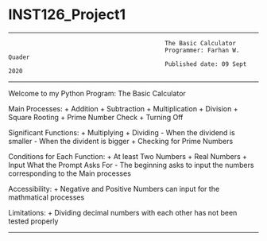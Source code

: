 # INST126_Project1
----------------------------------------------------------------------------------------------------------------------

                                                The Basic Calculator
                                                Programmer: Farhan W. Quader
                                                Published date: 09 Sept 2020
----------------------------------------------------------------------------------------------------------------------
Welcome to my Python Program: The Basic Calculator

Main Processes:
    + Addition
    + Subtraction
    + Multiplication
    + Division
    + Square Rooting
    + Prime Number Check
    + Turning Off

Significant Functions:
    + Multiplying
    + Dividing
        - When the dividend is smaller
        - When the divident is bigger
    + Checking for Prime Numbers

Conditions for Each Function:
    + At least Two Numbers
    + Real Numbers
    + Input What the Prompt Asks For
        - The beginning asks to input the numbers corresponding to the Main processes

Accessibility:
    + Negative and Positive Numbers can input for the mathmatical processes

Limitations:
    + Dividing decimal numbers with each other has not been tested properly
    
-------------------------------------------------------------------------------------------------------------------------
